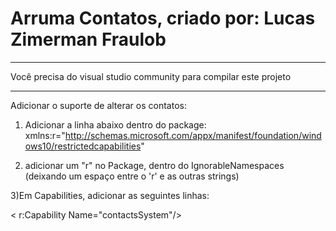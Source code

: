 # Arruma Contatos, criado por: Lucas Zimerman Fraulob

------------------------------------------------------
Você precisa do visual studio community para compilar este projeto

------------------------------------------------------

Adicionar o suporte de alterar os contatos:

1) Adicionar a linha abaixo dentro do package:
xmlns:r="http://schemas.microsoft.com/appx/manifest/foundation/windows10/restrictedcapabilities"

2) adicionar um "r" no Package, dentro do IgnorableNamespaces (deixando um espaço entre o 'r' e as outras strings)

3)Em Capabilities, adicionar as seguintes linhas: 

< r:Capability Name="contactsSystem"/>
